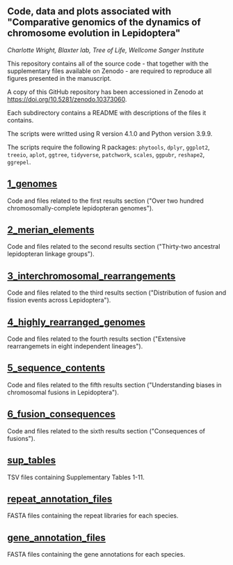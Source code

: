 ## Code, data and plots associated with "Comparative genomics of the dynamics of chromosome evolution in Lepidoptera"
*Charlotte Wright, Blaxter lab, Tree of Life, Wellcome Sanger Institute*

This repository contains all of the source code - that together with the supplementary files available on Zenodo - are required to reproduce all figures presented in the manuscript.

A copy of this GitHub repository has been accessioned in Zenodo at https://doi.org/10.5281/zenodo.10373060.

Each subdirectory contains a README with descriptions of the files it contains.

The scripts were writted using R version 4.1.0 and Python version 3.9.9. 

The scripts require the following R packages: `phytools`, `dplyr`, `ggplot2`,  `treeio`, `aplot`, `ggtree`, `tidyverse`, `patchwork`, `scales`, `ggpubr`, `reshape2`, `ggrepel`.

## [1_genomes](<https://github.com/charlottewright/Chromosome_evolution_Lepidoptera_MS/tree/main/1_genomes>)
Code and files related to the first results section ("Over two hundred chromosomally-complete lepidopteran genomes").

## [2_merian_elements](<https://github.com/charlottewright/Chromosome_evolution_Lepidoptera_MS/tree/main/2_merian_elements>)
Code and files related to the second results section ("Thirty-two ancestral lepidopteran linkage groups").

## [3_interchromosomal_rearrangements](<https://github.com/charlottewright/Chromosome_evolution_Lepidoptera_MS/tree/main/3_interchromosomal_rearrangements>)
Code and files related to the third results section ("Distribution of fusion and fission events across Lepidoptera").

## [4_highly_rearranged_genomes](<https://github.com/charlottewright/Chromosome_evolution_Lepidoptera_MS/tree/main/4_highly_rearranged_genomes>)
Code and files related to the fourth results section ("Extensive rearrangemets in eight independent lineages").

## [5_sequence_contents](<https://github.com/charlottewright/Chromosome_evolution_Lepidoptera_MS/tree/main/5_sequence_contents>)
Code and files related to the fifth results section ("Understanding biases in chromosomal fusions in Lepidoptera").

## [6_fusion_consequences](<https://github.com/charlottewright/Chromosome_evolution_Lepidoptera_MS/tree/main/6_fusion_consequences>)
Code and files related to the sixth results section ("Consequences of fusions").

## [sup_tables](<https://github.com/charlottewright/Chromosome_evolution_Lepidoptera_MS/tree/main/sup_tables>)
TSV files containing Supplementary Tables 1-11. 

## [repeat_annotation_files](<https://github.com/charlottewright/Chromosome_evolution_Lepidoptera_MS/tree/main/repeat_annotation_files>)
FASTA files containing the repeat libraries for each species.

## [gene_annotation_files](<https://github.com/charlottewright/Chromosome_evolution_Lepidoptera_MS/tree/main/gene_annotation_files>)
FASTA files containing the gene annotations for each species.

